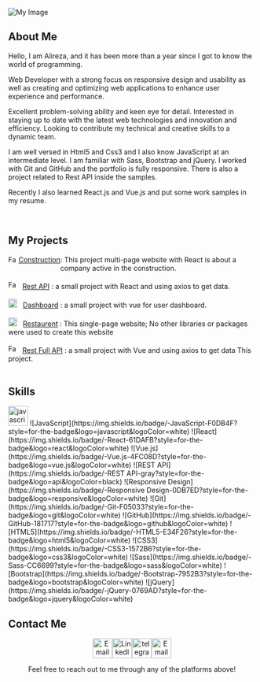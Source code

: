 ![My Image](https://media.licdn.com/dms/image/v2/D4D16AQEcaWAGkEr-dg/profile-displaybackgroundimage-shrink_350_1400/profile-displaybackgroundimage-shrink_350_1400/0/1730978104872?e=1736380800&v=beta&t=MVlA1qPbPn-aJLTP6KXccgjDeufR24M69pICVsFWhrU)

## About Me
Hello, I am Alireza, and it has been more than a year since I got to know the world of programming.

Web Developer with a strong focus on responsive design and usability as well as creating and optimizing web applications to enhance user experience and performance.

Excellent problem-solving ability and keen eye for detail. Interested in staying up to date with the latest web technologies and innovation and efficiency. Looking to contribute my technical and creative skills to a dynamic team.

I am well versed in Html5 and Css3 and I also know JavaScript at an intermediate level. I am familiar with Sass, Bootstrap and jQuery. I worked with Git and GitHub and the portfolio is fully responsive. There is also a project related to Rest API inside the samples.

Recently I also learned React.js and Vue.js and put some work samples in my resume.

<br/>

## My Projects
<div style="display:flex">
    <img src="https://constructionreact2023.netlify.app/Favicon.ico" alt="Favicon" width="17" height="17">
    &nbsp;
    <a href="https://constructionreact2023.netlify.app/">Construction</a>
    : This project multi-page website with React is about a company active in the construction.
</div>
<br/>
<div>
    <img src="https://cryptoreact2023.netlify.app/Favicon.ico" alt="Favicon" width="17" height="17">
    &nbsp;
    <a href="https://cryptoreact2023.netlify.app/">Rest API</a>
    : a small project with React and using axios to get data.
</div>
<br/>
<div>
    <img src="https://dashboardvue2024.netlify.app/Favicon.ico" alt="Favicon" width="18" height="18">
    &nbsp;
    <a href="https://dashboardvue2024.netlify.app/">Dashboard</a>
    : a small project with vue for user dashboard.
</div>
<br/>
<div>
    <img src="https://restaurentjs2023.netlify.app/Images/Favicon.ico" alt="Favicon" width="18" height="18">
    &nbsp;
    <a href="https://restaurentjs2023.netlify.app/">Restaurent</a>
    : This single-page website; No other libraries or packages were used to create this website
</div>
<br/>
<div>
    <img src="https://restapivue2024.netlify.app/Favicon.ico" alt="Favicon" width="17" height="17">
    &nbsp;
    <a href="https://restapivue2024.netlify.app/">Rest Full API</a>
    : a small project with Vue and using axios to get data This project.
</div>

<br/>
  
## Skills
<img src="https://cdn.jsdelivr.net/gh/devicons/devicon/icons/javascript/javascript-plain.svg" height="40" alt="javascript logo" />
![JavaScript](https://img.shields.io/badge/-JavaScript-F0DB4F?style=for-the-badge&logo=javascript&logoColor=white)
![React](https://img.shields.io/badge/-React-61DAFB?style=for-the-badge&logo=react&logoColor=white)
![Vue.js](https://img.shields.io/badge/-Vue.js-4FC08D?style=for-the-badge&logo=vue.js&logoColor=white)
![REST API](https://img.shields.io/badge/-REST&#32;API-gray?style=for-the-badge&logo=api&logoColor=black)
![Responsive Design](https://img.shields.io/badge/-Responsive&#32;Design-0DB7ED?style=for-the-badge&logo=responsive&logoColor=white)
![Git](https://img.shields.io/badge/-Git-F05033?style=for-the-badge&logo=git&logoColor=white)
![GitHub](https://img.shields.io/badge/-GitHub-181717?style=for-the-badge&logo=github&logoColor=white)
![HTML5](https://img.shields.io/badge/-HTML5-E34F26?style=for-the-badge&logo=html5&logoColor=white)
![CSS3](https://img.shields.io/badge/-CSS3-1572B6?style=for-the-badge&logo=css3&logoColor=white)
![Sass](https://img.shields.io/badge/-Sass-CC6699?style=for-the-badge&logo=sass&logoColor=white)
![Bootstrap](https://img.shields.io/badge/-Bootstrap-7952B3?style=for-the-badge&logo=bootstrap&logoColor=white)
![jQuery](https://img.shields.io/badge/-jQuery-0769AD?style=for-the-badge&logo=jquery&logoColor=white)

<br/>

## Contact Me
<p align="center"><a href="mailto:alireza.samadi.as.as@gmail.com"><img src="https://img.icons8.com/3d-fluency/94/email.png" alt="Email" width="40" height="40"/></a><a href="https://linkedin.com/in/alireza-samadi-as"><img src="https://img.icons8.com/3d-fluency/100/linkedin.png" alt="LinkedIn" width="40" height="40"/></a><a href="https://t.me/Alirezasa_as/"><img src="https://img.icons8.com/3d-fluency/100/telegram.png" alt="telegram" width="40" height="40"/></a><a href="https://alirezasamadi.netlify.app"><img src="https://img.icons8.com/3d-fluency/100/world-wide-web-blue-globe-1.png" alt="Email" width="40" height="40"/></a></p><p align="center"> Feel free to reach out to me through any of the platforms above!</p>
